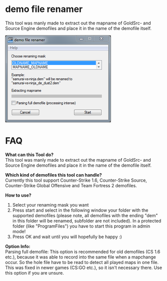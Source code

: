 # demo file renamer
This tool was manly made to extract out the mapname of GoldSrc- and Source Engine demofiles and place it in the name of the demofile itself.

![Alt text](_screenshots/AHK_demo-file-renamer_example.png)

# FAQ

**What can this Tool do?** <br />
This tool was manly made to extract out the mapname of
GoldSrc- and Source Engine demofiles and place it in the name of the demofile itself.

**Which kind of demofiles this tool can handle?** <br />
Currently this tool support Counter-Strike 1.6, Counter-Strike Source,
Counter-Strike Global Offensive and Team Fortress 2 demofiles.

**How to use?**
1. Select your renaming mask you want
2. Press start and select in the following window your folder with the supported demofiles
    (please note, all demofiles with the ending "dem" in this folder will be renamed, subfolder
    are not included).
    In a protected folder (like "ProgramFiles") you have to start this program in admin mode!
3. Press OK and wait until you will hopefully be happy :)

**Option Info:** <br />
Parsing full demofile: This option is recommended for old demofiles (CS 1.6 etc.),
because it was able to record into the same file when a mapchange occur. So the hole
file have to be read to detect all played maps in one file. This was fixed in newer
games (CS:GO etc.), so it isn't necessary there. Use this option if you are unsure.


